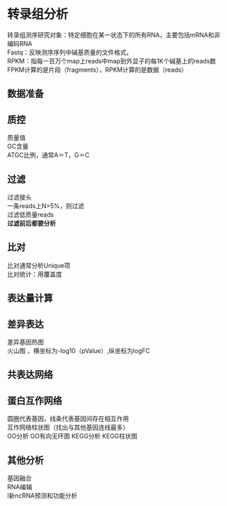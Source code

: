 # 转录组分析
转录组测序研究对象：特定细胞在某一状态下的所有RNA，主要包括mRNA和非编码RNA  
Fastq：反映测序序列中碱基质量的文件格式。   
RPKM：指每一百万个map上reads中map到外显子的每1K个碱基上的reads数   
FPKM计算的是片段（fragments），RPKM计算的是数据（reads） 
## 数据准备 
 ## 质控
 质量值  
 GC含量  
 ATGC比例，通常A＝T，G＝C　　
 ## 过滤
 过滤接头  
 一条reads上N>5%，则过滤  
 过滤低质量reads  
 **过滤前后都要分析**
 ## 比对
 比对通常分析Unique项  
 比对统计：用覆盖度
 ## 表达量计算
 ## 差异表达
 差异基因热图  
 火山图 ，横坐标为-log10（pValue）,纵坐标为logFC
 ## 共表达网络
 ## 蛋白互作网络
 圆圈代表基因，线条代表基因间存在相互作用  
 互作网络柱状图（找出与其他基因连线最多）  
 GO分析
 GO有向无环图
 KEGG分析
 KEGG柱状图
 ## 其他分析
 基因融合  
 RNA编辑  
 I新ncRNA预测和功能分析  

